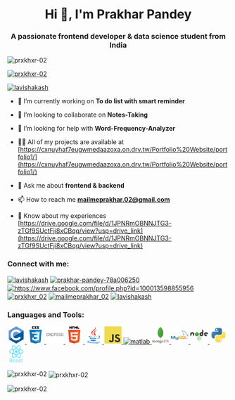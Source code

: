 <h1 align="center">Hi 👋, I'm Prakhar Pandey</h1>
<h3 align="center">A passionate frontend developer & data science student from India</h3>

<p align="left"> <img src="https://komarev.com/ghpvc/?username=prxkhxr-02&label=Profile%20views&color=0e75b6&style=flat" alt="prxkhxr-02" /> </p>

<p align="left"> <a href="https://github.com/ryo-ma/github-profile-trophy"><img src="https://github-profile-trophy.vercel.app/?username=prxkhxr-02" alt="prxkhxr-02" /></a> </p>

<p align="left"> <a href="https://twitter.com/lavishakash" target="blank"><img src="https://img.shields.io/twitter/follow/lavishakash?logo=twitter&style=for-the-badge" alt="lavishakash" /></a> </p>

- 🔭 I’m currently working on **To do list with smart reminder**

- 👯 I’m looking to collaborate on **Notes-Taking**

- 🤝 I’m looking for help with **Word-Frequency-Analyzer**

- 👨‍💻 All of my projects are available at [https://cxnuyhaf7eugwmedaazoxa.on.drv.tw/Portfolio%20Website/portfolio1/](https://cxnuyhaf7eugwmedaazoxa.on.drv.tw/Portfolio%20Website/portfolio1/)

- 💬 Ask me about **frontend & backend**

- 📫 How to reach me **mailmeprakhar.02@gmail.com**

- 📄 Know about my experiences [https://drive.google.com/file/d/1JPNRmOBNNJTG3-zTGf9SUctFji8xCBqq/view?usp=drive_link](https://drive.google.com/file/d/1JPNRmOBNNJTG3-zTGf9SUctFji8xCBqq/view?usp=drive_link)

<h3 align="left">Connect with me:</h3>
<p align="left">
<a href="https://twitter.com/lavishakash" target="blank"><img align="center" src="https://raw.githubusercontent.com/rahuldkjain/github-profile-readme-generator/master/src/images/icons/Social/twitter.svg" alt="lavishakash" height="30" width="40" /></a>
<a href="https://linkedin.com/in/prakhar-pandey-78a006250" target="blank"><img align="center" src="https://raw.githubusercontent.com/rahuldkjain/github-profile-readme-generator/master/src/images/icons/Social/linked-in-alt.svg" alt="prakhar-pandey-78a006250" height="30" width="40" /></a>
<a href="https://fb.com/https://www.facebook.com/profile.php?id=100013598855956" target="blank"><img align="center" src="https://raw.githubusercontent.com/rahuldkjain/github-profile-readme-generator/master/src/images/icons/Social/facebook.svg" alt="https://www.facebook.com/profile.php?id=100013598855956" height="30" width="40" /></a>
<a href="https://instagram.com/prxkhxr_02" target="blank"><img align="center" src="https://raw.githubusercontent.com/rahuldkjain/github-profile-readme-generator/master/src/images/icons/Social/instagram.svg" alt="prxkhxr_02" height="30" width="40" /></a>
<a href="https://www.hackerrank.com/mailmeprakhar_02" target="blank"><img align="center" src="https://raw.githubusercontent.com/rahuldkjain/github-profile-readme-generator/master/src/images/icons/Social/hackerrank.svg" alt="mailmeprakhar_02" height="30" width="40" /></a>
<a href="https://www.leetcode.com/lavishakash" target="blank"><img align="center" src="https://raw.githubusercontent.com/rahuldkjain/github-profile-readme-generator/master/src/images/icons/Social/leet-code.svg" alt="lavishakash" height="30" width="40" /></a>
</p>

<h3 align="left">Languages and Tools:</h3>
<p align="left"> <a href="https://www.cprogramming.com/" target="_blank" rel="noreferrer"> <img src="https://raw.githubusercontent.com/devicons/devicon/master/icons/c/c-original.svg" alt="c" width="40" height="40"/> </a> <a href="https://www.w3schools.com/css/" target="_blank" rel="noreferrer"> <img src="https://raw.githubusercontent.com/devicons/devicon/master/icons/css3/css3-original-wordmark.svg" alt="css3" width="40" height="40"/> </a> <a href="https://expressjs.com" target="_blank" rel="noreferrer"> <img src="https://raw.githubusercontent.com/devicons/devicon/master/icons/express/express-original-wordmark.svg" alt="express" width="40" height="40"/> </a> <a href="https://www.w3.org/html/" target="_blank" rel="noreferrer"> <img src="https://raw.githubusercontent.com/devicons/devicon/master/icons/html5/html5-original-wordmark.svg" alt="html5" width="40" height="40"/> </a> <a href="https://www.java.com" target="_blank" rel="noreferrer"> <img src="https://raw.githubusercontent.com/devicons/devicon/master/icons/java/java-original.svg" alt="java" width="40" height="40"/> </a> <a href="https://developer.mozilla.org/en-US/docs/Web/JavaScript" target="_blank" rel="noreferrer"> <img src="https://raw.githubusercontent.com/devicons/devicon/master/icons/javascript/javascript-original.svg" alt="javascript" width="40" height="40"/> </a> <a href="https://www.mathworks.com/" target="_blank" rel="noreferrer"> <img src="https://upload.wikimedia.org/wikipedia/commons/2/21/Matlab_Logo.png" alt="matlab" width="40" height="40"/> </a> <a href="https://www.mongodb.com/" target="_blank" rel="noreferrer"> <img src="https://raw.githubusercontent.com/devicons/devicon/master/icons/mongodb/mongodb-original-wordmark.svg" alt="mongodb" width="40" height="40"/> </a> <a href="https://www.mysql.com/" target="_blank" rel="noreferrer"> <img src="https://raw.githubusercontent.com/devicons/devicon/master/icons/mysql/mysql-original-wordmark.svg" alt="mysql" width="40" height="40"/> </a> <a href="https://nodejs.org" target="_blank" rel="noreferrer"> <img src="https://raw.githubusercontent.com/devicons/devicon/master/icons/nodejs/nodejs-original-wordmark.svg" alt="nodejs" width="40" height="40"/> </a> <a href="https://www.python.org" target="_blank" rel="noreferrer"> <img src="https://raw.githubusercontent.com/devicons/devicon/master/icons/python/python-original.svg" alt="python" width="40" height="40"/> </a> <a href="https://reactjs.org/" target="_blank" rel="noreferrer"> <img src="https://raw.githubusercontent.com/devicons/devicon/master/icons/react/react-original-wordmark.svg" alt="react" width="40" height="40"/> </a> </p>

<p><img align="left" src="https://github-readme-stats.vercel.app/api/top-langs?username=prxkhxr-02&show_icons=true&locale=en&layout=compact" alt="prxkhxr-02" /></p>

<p>&nbsp;<img align="center" src="https://github-readme-stats.vercel.app/api?username=prxkhxr-02&show_icons=true&locale=en" alt="prxkhxr-02" /></p>

<p><img align="center" src="https://github-readme-streak-stats.herokuapp.com/?user=prxkhxr-02&" alt="prxkhxr-02" /></p>
